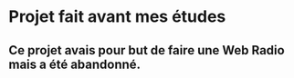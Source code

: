 # Projet fait avant mes études
## Ce projet avais pour but de faire une Web Radio mais a été abandonné.
